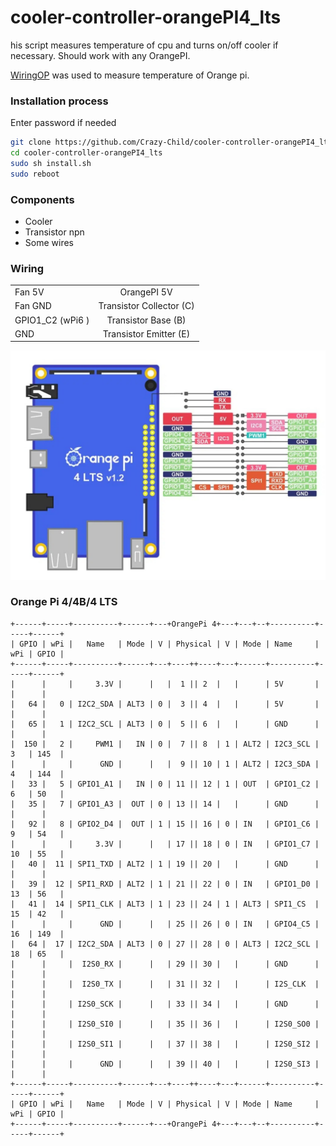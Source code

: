 # cooler-controller-orangePI4_lts
his script measures temperature of cpu and turns on/off cooler if necessary.
Should work with any OrangePI.

[WiringOP](https://github.com/orangepi-xunlong/wiringOP.git) was used to measure temperature of Orange pi.


### Installation process
Enter password if needed

```bash
git clone https://github.com/Crazy-Child/cooler-controller-orangePI4_lts.git
cd cooler-controller-orangePI4_lts
sudo sh install.sh
sudo reboot
```

### Components
* Cooler
* Transistor npn
* Some wires

### Wiring
|               |                           |
| ------------- |:-------------------------:|
| Fan 5V        | OrangePI 5V               |
| Fan GND       | Transistor Collector (C)  |
| GPIO1_C2 (wPi6 )        | Transistor Base (B)       | 
| GND           | Transistor Emitter (E)    |



![pinout](https://github.com/Crazy-Child/cooler-controller-orangePI4_lts/raw/main/img/1033818249.jpg)


### Orange Pi 4/4B/4 LTS

 ```
 +------+-----+----------+------+---+OrangePi 4+---+---+--+----------+-----+------+
 | GPIO | wPi |   Name   | Mode | V | Physical | V | Mode | Name     | wPi | GPIO |
 +------+-----+----------+------+---+----++----+---+------+----------+-----+------+
 |      |     |     3.3V |      |   |  1 || 2  |   |      | 5V       |     |      |
 |   64 |   0 | I2C2_SDA | ALT3 | 0 |  3 || 4  |   |      | 5V       |     |      |
 |   65 |   1 | I2C2_SCL | ALT3 | 0 |  5 || 6  |   |      | GND      |     |      |
 |  150 |   2 |     PWM1 |   IN | 0 |  7 || 8  | 1 | ALT2 | I2C3_SCL | 3   | 145  |
 |      |     |      GND |      |   |  9 || 10 | 1 | ALT2 | I2C3_SDA | 4   | 144  |
 |   33 |   5 | GPIO1_A1 |   IN | 0 | 11 || 12 | 1 | OUT  | GPIO1_C2 | 6   | 50   |
 |   35 |   7 | GPIO1_A3 |  OUT | 0 | 13 || 14 |   |      | GND      |     |      |
 |   92 |   8 | GPIO2_D4 |  OUT | 1 | 15 || 16 | 0 | IN   | GPIO1_C6 | 9   | 54   |
 |      |     |     3.3V |      |   | 17 || 18 | 0 | IN   | GPIO1_C7 | 10  | 55   |
 |   40 |  11 | SPI1_TXD | ALT2 | 1 | 19 || 20 |   |      | GND      |     |      |
 |   39 |  12 | SPI1_RXD | ALT2 | 1 | 21 || 22 | 0 | IN   | GPIO1_D0 | 13  | 56   |
 |   41 |  14 | SPI1_CLK | ALT3 | 1 | 23 || 24 | 1 | ALT3 | SPI1_CS  | 15  | 42   |
 |      |     |      GND |      |   | 25 || 26 | 0 | IN   | GPIO4_C5 | 16  | 149  |
 |   64 |  17 | I2C2_SDA | ALT3 | 0 | 27 || 28 | 0 | ALT3 | I2C2_SCL | 18  | 65   |
 |      |     |  I2S0_RX |      |   | 29 || 30 |   |      | GND      |     |      |
 |      |     |  I2S0_TX |      |   | 31 || 32 |   |      | I2S_CLK  |     |      |
 |      |     | I2S0_SCK |      |   | 33 || 34 |   |      | GND      |     |      |
 |      |     | I2S0_SI0 |      |   | 35 || 36 |   |      | I2S0_SO0 |     |      |
 |      |     | I2S0_SI1 |      |   | 37 || 38 |   |      | I2S0_SI2 |     |      |
 |      |     |      GND |      |   | 39 || 40 |   |      | I2S0_SI3 |     |      |
 +------+-----+----------+------+---+----++----+---+------+----------+-----+------+
 | GPIO | wPi |   Name   | Mode | V | Physical | V | Mode | Name     | wPi | GPIO |
 +------+-----+----------+------+---+OrangePi 4+---+---+--+----------+-----+------+
```
